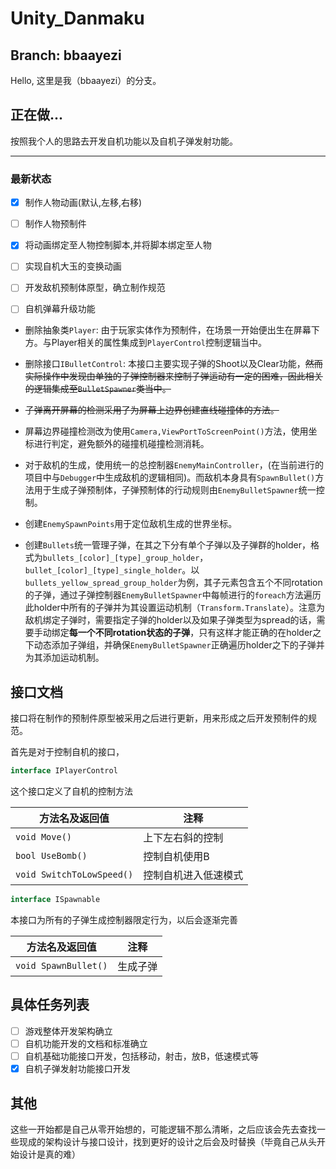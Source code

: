 # Unity_Danmaku

## Branch: bbaayezi

Hello, 这里是我（bbaayezi）的分支。

## 正在做...

按照我个人的思路去开发自机功能以及自机子弹发射功能。

------



### 最新状态

- [x] 制作人物动画(默认,左移,右移)

- [ ] 制作人物预制件

- [x] 将动画绑定至人物控制脚本,并将脚本绑定至人物

- [ ] 实现自机大玉的变换动画

- [ ] 开发敌机预制体原型，确立制作规范

- [ ] 自机弹幕升级功能

- 删除抽象类`Player`: 由于玩家实体作为预制件，在场景一开始便出生在屏幕下方。与Player相关的属性集成到`PlayerControl`控制逻辑当中。

- 删除接口`IBulletControl`: 本接口主要实现子弹的Shoot以及Clear功能，~~然而实际操作中发现由单独的子弹控制器来控制子弹运动有一定的困难，因此相关的逻辑集成至`BulletSpawner`类当中。~~

- ~~子弹离开屏幕的检测采用了为屏幕上边界创建直线碰撞体的方法。~~

- 屏幕边界碰撞检测改为使用`Camera,ViewPortToScreenPoint()`方法，使用坐标进行判定，避免额外的碰撞机碰撞检测消耗。

- 对于敌机的生成，使用统一的总控制器`EnemyMainController`，(在当前进行的项目中与`Debugger`中生成敌机的逻辑相同)。而敌机本身具有`SpawnBullet()`方法用于生成子弹预制体，子弹预制体的行动规则由`EnemyBulletSpawner`统一控制。

- 创建`EnemySpawnPoints`用于定位敌机生成的世界坐标。

- 创建`Bullets`统一管理子弹，在其之下分有单个子弹以及子弹群的holder，格式为`bullets_[color]_[type]_group_holder`，`bullet_[color]_[type]_single_holder`。以`bullets_yellow_spread_group_holder`为例，其子元素包含五个不同rotation的子弹，通过子弹控制器`EnemyBulletSpawner`中每帧进行的`foreach`方法遍历此holder中所有的子弹并为其设置运动机制（`Transform.Translate`）。注意为敌机绑定子弹时，需要指定子弹的holder以及如果子弹类型为spread的话，需要手动绑定**每一个不同rotation状态的子弹**，只有这样才能正确的在holder之下动态添加子弹组，并确保`EnemyBulletSpawner`正确遍历holder之下的子弹并为其添加运动机制。

  





## 接口文档

接口将在制作的预制件原型被采用之后进行更新，用来形成之后开发预制件的规范。

首先是对于控制自机的接口，

```c#
interface IPlayerControl
```

这个接口定义了自机的控制方法

| **方法名及返回值**        | **注释**             |
| ------------------------- | -------------------- |
| `void Move()`             | 上下左右斜的控制     |
| `bool UseBomb()`          | 控制自机使用B        |
| `void SwitchToLowSpeed()` | 控制自机进入低速模式 |

[^注]: 不代表最终版本

```c#
interface ISpawnable
```

本接口为所有的子弹生成控制器限定行为，以后会逐渐完善

| **方法名及返回值**   | **注释** |
| -------------------- | -------- |
| `void SpawnBullet()` | 生成子弹 |



## 具体任务列表

- [ ] 游戏整体开发架构确立
- [ ] 自机功能开发的文档和标准确立
- [ ] 自机基础功能接口开发，包括移动，射击，放B，低速模式等
- [x] 自机子弹发射功能接口开发

## 其他

这些一开始都是自己从零开始想的，可能逻辑不那么清晰，之后应该会先去查找一些现成的架构设计与接口设计，找到更好的设计之后会及时替换（毕竟自己从头开始设计是真的难）
